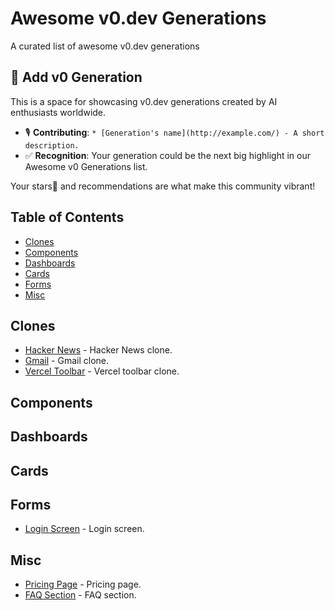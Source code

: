 # Awesome v0.dev Generations
A curated list of awesome v0.dev generations

## 🚀 Add v0 Generation
This is a space for showcasing v0.dev generations created by AI enthusiasts worldwide.

- 🎙️ **Contributing**: `* [Generation's name](http://example.com/) - A short description.`
- ✅ **Recognition**: Your generation could be the next big highlight in our Awesome v0 Generations list.

Your stars🌟 and recommendations are what make this community vibrant!

## Table of Contents
  - [Clones](#clones)
  - [Components](#components)
  - [Dashboards](#dashboards)
  - [Cards](#cards)
  - [Forms](#forms)
  - [Misc](#misc)

## Clones
* [Hacker News](https://v0.dev/t/PzDC5HP) - Hacker News clone.
* [Gmail](https://v0.dev/t/tKw9Pf37Quk) - Gmail clone.
* [Vercel Toolbar](https://v0.dev/t/aLUPWlh) - Vercel toolbar clone.

## Components

## Dashboards

## Cards

## Forms
* [Login Screen](https://v0.dev/t/XNlTLb7) - Login screen.

## Misc
* [Pricing Page](https://v0.dev/t/rRBlufM) - Pricing page.
* [FAQ Section](https://v0.dev/t/q78qlbK) - FAQ section.




